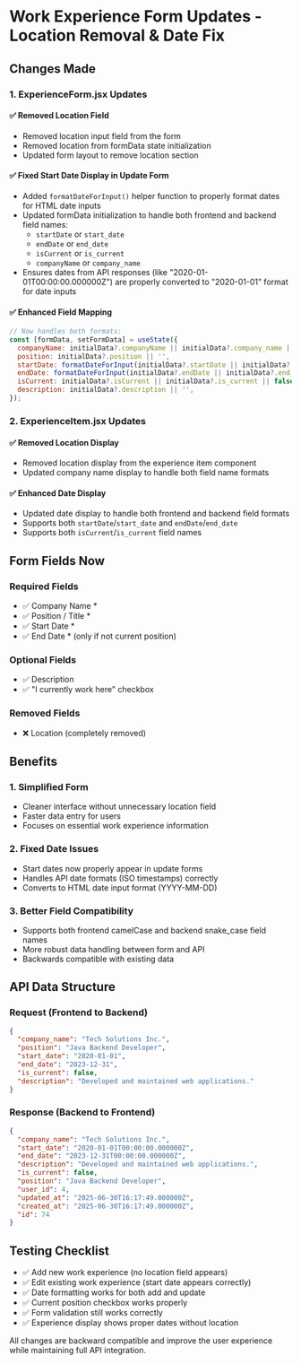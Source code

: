 # Work Experience Form Updates - Location Removal & Date Fix

## Changes Made

### 1. ExperienceForm.jsx Updates

#### ✅ **Removed Location Field**
- Removed location input field from the form
- Removed location from formData state initialization
- Updated form layout to remove location section

#### ✅ **Fixed Start Date Display in Update Form**
- Added `formatDateForInput()` helper function to properly format dates for HTML date inputs
- Updated formData initialization to handle both frontend and backend field names:
  - `startDate` or `start_date`
  - `endDate` or `end_date` 
  - `isCurrent` or `is_current`
  - `companyName` or `company_name`
- Ensures dates from API responses (like "2020-01-01T00:00:00.000000Z") are properly converted to "2020-01-01" format for date inputs

#### ✅ **Enhanced Field Mapping**
```javascript
// Now handles both formats:
const [formData, setFormData] = useState({
  companyName: initialData?.companyName || initialData?.company_name || '',
  position: initialData?.position || '',
  startDate: formatDateForInput(initialData?.startDate || initialData?.start_date),
  endDate: formatDateForInput(initialData?.endDate || initialData?.end_date),
  isCurrent: initialData?.isCurrent || initialData?.is_current || false,
  description: initialData?.description || '',
});
```

### 2. ExperienceItem.jsx Updates

#### ✅ **Removed Location Display**
- Removed location display from the experience item component
- Updated company name display to handle both field name formats

#### ✅ **Enhanced Date Display**
- Updated date display to handle both frontend and backend field formats
- Supports both `startDate`/`start_date` and `endDate`/`end_date`
- Supports both `isCurrent`/`is_current` field names

## Form Fields Now

### Required Fields
- ✅ Company Name *
- ✅ Position / Title *
- ✅ Start Date *
- ✅ End Date * (only if not current position)

### Optional Fields
- ✅ Description
- ✅ "I currently work here" checkbox

### Removed Fields
- ❌ Location (completely removed)

## Benefits

### 1. **Simplified Form**
- Cleaner interface without unnecessary location field
- Faster data entry for users
- Focuses on essential work experience information

### 2. **Fixed Date Issues**
- Start dates now properly appear in update forms
- Handles API date formats (ISO timestamps) correctly
- Converts to HTML date input format (YYYY-MM-DD)

### 3. **Better Field Compatibility**
- Supports both frontend camelCase and backend snake_case field names
- More robust data handling between form and API
- Backwards compatible with existing data

## API Data Structure

### Request (Frontend to Backend)
```json
{
  "company_name": "Tech Solutions Inc.",
  "position": "Java Backend Developer",
  "start_date": "2020-01-01",
  "end_date": "2023-12-31",
  "is_current": false,
  "description": "Developed and maintained web applications."
}
```

### Response (Backend to Frontend)
```json
{
  "company_name": "Tech Solutions Inc.",
  "start_date": "2020-01-01T00:00:00.000000Z",
  "end_date": "2023-12-31T00:00:00.000000Z",
  "description": "Developed and maintained web applications.",
  "is_current": false,
  "position": "Java Backend Developer",
  "user_id": 4,
  "updated_at": "2025-06-30T16:17:49.000000Z",
  "created_at": "2025-06-30T16:17:49.000000Z",
  "id": 74
}
```

## Testing Checklist

- ✅ Add new work experience (no location field appears)
- ✅ Edit existing work experience (start date appears correctly)
- ✅ Date formatting works for both add and update
- ✅ Current position checkbox works properly
- ✅ Form validation still works correctly
- ✅ Experience display shows proper dates without location

All changes are backward compatible and improve the user experience while maintaining full API integration.
